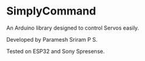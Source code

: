# SimplyCommand
An Arduino library designed to control Servos easily.

Developed by Paramesh Sriram P S.

Tested on ESP32 and Sony Spresense.
